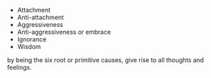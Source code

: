 - Attachment
- Anti-attachment
- Aggressiveness
- Anti-aggressiveness or embrace
- Ignorance
- Wisdom

by being the six root or primitive causes, give rise to all thoughts and feelings.